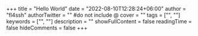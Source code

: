 +++
title = "Hello World"
date = "2022-08-10T12:28:24+06:00"
author = "fl4ssh"
authorTwitter = "" #do not include @
cover = ""
tags = ["", ""]
keywords = ["", ""]
description = ""
showFullContent = false
readingTime = false
hideComments = false
+++
